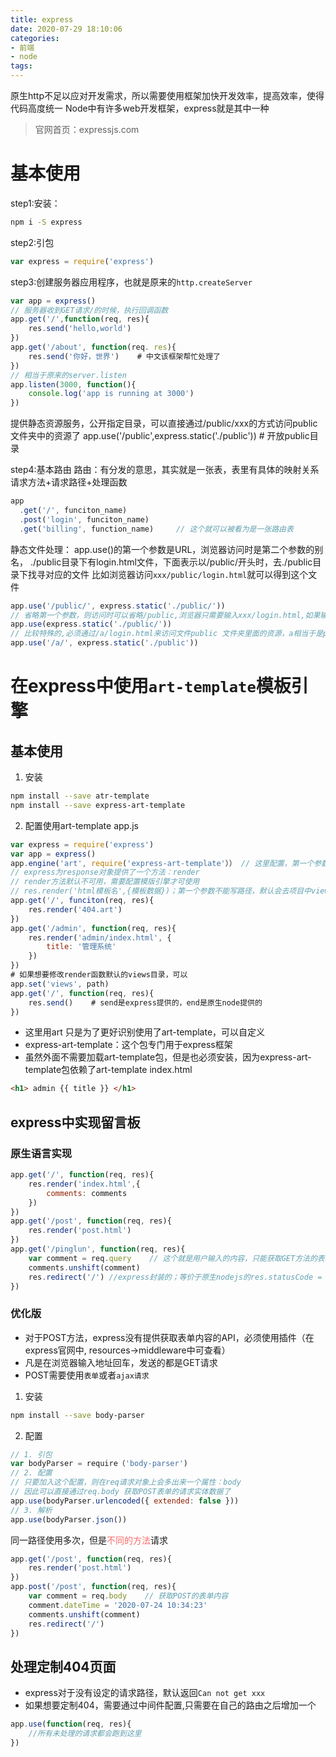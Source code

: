 ```yaml
---
title: express
date: 2020-07-29 18:10:06
categories:
- 前端
- node
tags:
---
```

原生http不足以应对开发需求，所以需要使用框架加快开发效率，提高效率，使得代码高度统一
Node中有许多web开发框架，express就是其中一种
> 官网首页：expressjs.com
# 基本使用
step1:安装：
```bash
npm i -S express 
```
step2:引包
```js
var express = require('express')
```
step3:创建服务器应用程序，也就是原来的`http.createServer`
```js
var app = express()
// 服务器收到GET请求/的时候，执行回调函数
app.get('/',function(req, res){
    res.send('hello,world')
})
app.get('/about', function(req. res){
    res.send('你好，世界')    # 中文该框架帮忙处理了
})
// 相当于原来的server.listen
app.listen(3000, function(){
    console.log('app is running at 3000')
})
```
提供静态资源服务，公开指定目录，可以直接通过/public/xxx的方式访问public文件夹中的资源了
app.use('/public',express.static('./public'))   # 开放public目录

step4:基本路由
路由：有分发的意思，其实就是一张表，表里有具体的映射关系
请求方法+请求路径+处理函数
```js
app
  .get('/', funciton_name)
  .post('login', funciton_name)
  .get('billing', function_name)     // 这个就可以被看为是一张路由表
```
静态文件处理：
app.use()的第一个参数是URL，浏览器访问时是第二个参数的别名，
./public目录下有login.html文件，下面表示以/public/开头时，去./public目录下找寻对应的文件
比如浏览器访问`xxx/public/login.html`就可以得到这个文件
```js
app.use('/public/', express.static('./public/'))
// 省略第一个参数，则访问时可以省略/public,浏览器只需要输入xxx/login.html,如果输入xxx/public/login.html则访问不到
app.use(express.static('./public/')) 
// 比较特殊的,必须通过/a/login.html来访问文件public 文件夹里面的资源，a相当于是public的别名
app.use('/a/', express.static('./public'))
```
# 在express中使用`art-template`模板引擎
## 基本使用
1. 安装
```bash
npm install --save atr-template
npm install --save express-art-template
```
2. 配置使用art-template
app.js
```js
var express = require('express')
var app = express()
app.engine('art', require('express-art-template'）） // 这里配置，第一个参数表示：当渲染以art结尾的文件时，使用art-template；
// express为response对象提供了一个方法：render
// render方法默认不可用，需要配置模版引擎才可使用
// res.render('html模板名',{模板数据})；第一个参数不能写路径，默认会去项目中views目录下寻找，默认所有的视图文件都在views目录中
app.get('/', funciton(req, res){
    res.render('404.art')
})
app.get('/admin', function(req, res){
    res.render('admin/index.html', {
        title: '管理系统'
    })
})
# 如果想要修改render函数默认的views目录，可以
app.set('views', path)
app.get('/', function(req, res){
    res.send()    # send是express提供的，end是原生node提供的
})
```
- 这里用art 只是为了更好识别使用了art-template，可以自定义
- express-art-template：这个包专门用于express框架
- 虽然外面不需要加载art-template包，但是也必须安装，因为express-art-template包依赖了art-template
index.html
```html
<h1> admin {{ title }} </h1>
```

## express中实现留言板
### 原生语言实现
```js
app.get('/', function(req, res){
    res.render('index.html',{
        comments: comments
    })
})
app.get('/post', function(req, res){
    res.render('post.html')
})
app.get('/pinglun', function(req, res){
    var comment = req.query    // 这个就是用户输入的内容，只能获取GET方法的表单内容
    comments.unshift(comment)
    res.redirect('/') //express封装的；等价于原生nodejs的res.statusCode = 302; res.setHeader('Location',  '/')
})
```
### 优化版
- 对于POST方法，express没有提供获取表单内容的API，必须使用插件（在express官网中, resources->middleware中可查看）
- 凡是在浏览器输入地址回车，发送的都是GET请求
- POST需要使用`表单`或者`ajax请求`
1. 安装
```bash
npm install --save body-parser
```
2. 配置
```js
// 1. 引包
var bodyParser = require（'body-parser') 
// 2. 配置
// 只要加入这个配置，则在req请求对象上会多出来一个属性：body
// 因此可以直接通过req.body 获取POST表单的请求实体数据了
app.use(bodyParser.urlencoded({ extended: false }))
// 3. 解析
app.use(bodyParser.json())
```
同一路径使用多次，但是<font color=#FF6A6A>不同的方法</font>请求
```js
app.get('/post', function(req, res){
    res.render('post.html')
})
app.post('/post', function(req, res){
    var comment = req.body    // 获取POST的表单内容
    comment.dateTime = '2020-07-24 10:34:23'
    comments.unshift(comment)
    res.redirect('/')
})
```
## 处理定制404页面
- express对于没有设定的请求路径，默认返回`Can not get xxx`
- 如果想要定制404，需要通过中间件配置,只需要在自己的路由之后增加一个
```js
app.use(function(req, res){
    //所有未处理的请求都会跑到这里
})
```






